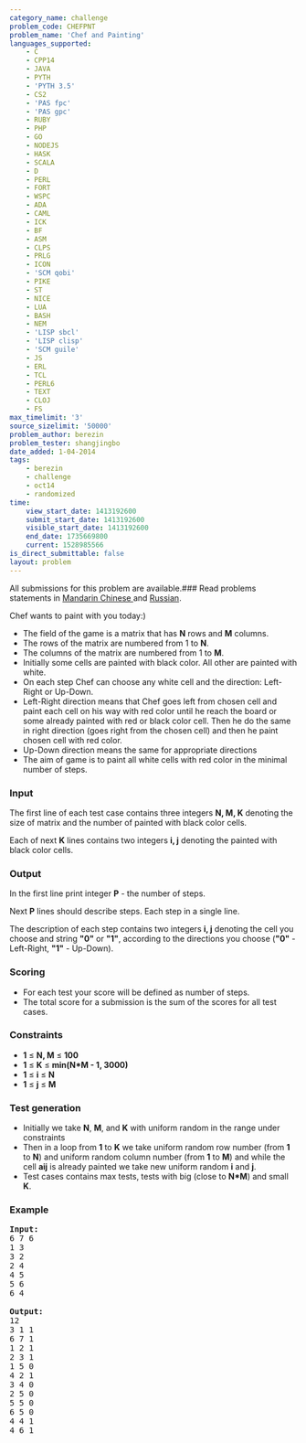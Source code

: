 ```yaml
---
category_name: challenge
problem_code: CHEFPNT
problem_name: 'Chef and Painting'
languages_supported:
    - C
    - CPP14
    - JAVA
    - PYTH
    - 'PYTH 3.5'
    - CS2
    - 'PAS fpc'
    - 'PAS gpc'
    - RUBY
    - PHP
    - GO
    - NODEJS
    - HASK
    - SCALA
    - D
    - PERL
    - FORT
    - WSPC
    - ADA
    - CAML
    - ICK
    - BF
    - ASM
    - CLPS
    - PRLG
    - ICON
    - 'SCM qobi'
    - PIKE
    - ST
    - NICE
    - LUA
    - BASH
    - NEM
    - 'LISP sbcl'
    - 'LISP clisp'
    - 'SCM guile'
    - JS
    - ERL
    - TCL
    - PERL6
    - TEXT
    - CLOJ
    - FS
max_timelimit: '3'
source_sizelimit: '50000'
problem_author: berezin
problem_tester: shangjingbo
date_added: 1-04-2014
tags:
    - berezin
    - challenge
    - oct14
    - randomized
time:
    view_start_date: 1413192600
    submit_start_date: 1413192600
    visible_start_date: 1413192600
    end_date: 1735669800
    current: 1528985566
is_direct_submittable: false
layout: problem
---
```

All submissions for this problem are available.###  Read problems statements in [Mandarin Chinese ](http://www.codechef.com/download/translated/OCT14/mandarin/CHEFPNT.pdf) and [Russian](http://www.codechef.com/download/translated/OCT14/russian/CHEFPNT.pdf).

Chef wants to paint with you today:)

- The field of the game is a matrix that has **N** rows and **M** columns.
- The rows of the matrix are numbered from 1 to **N**.
- The columns of the matrix are numbered from 1 to **M**.
- Initially some cells are painted with black color. All other are painted with white.
- On each step Chef can choose any white cell and the direction: Left-Right or Up-Down.
- Left-Right direction means that Chef goes left from chosen cell and paint each cell on his way with red color until he reach the board or some already painted with red or black color cell. Then he do the same in right direction (goes right from the chosen cell) and then he paint chosen cell with red color.
- Up-Down direction means the same for appropriate directions
- The aim of game is to paint all white cells with red color in the minimal number of steps.

### Input

The first line of each test case contains three integers **N, M, K** denoting the size of matrix and the number of painted with black color cells.

Each of next **K** lines contains two integers **i, j** denoting the painted with black color cells.

### Output

In the first line print integer **P** - the number of steps.

Next **P** lines should describe steps. Each step in a single line.

The description of each step contains two integers **i, j** denoting the cell you choose and string **"0"** or **"1"**, according to the directions you choose
(**"0"** - Left-Right, **"1"** - Up-Down).

### Scoring

- For each test your score will be defined as number of steps.
- The total score for a submission is the sum of the scores for all test cases.

### Constraints

- **1** ≤ **N, M** ≤ **100**
- **1** ≤ **K** ≤ **min(N\*M - 1, 3000)**
- **1** ≤ **i** ≤ **N**
- **1** ≤ **j** ≤ **M**

### Test generation

- Initially we take **N**, **M**, and **K** with uniform random in the range under constraints
- Then in a loop from **1** to **K** we take uniform random row number (from **1** to **N**) and uniform random column number (from **1** to **M**) and while the cell **aij** is already painted we take new uniform random **i** and **j**.
- Test cases contains max tests, tests with big (close to **N\*M**) and small **K**.

### Example

<pre>
<b>Input:</b>
6 7 6
1 3
3 2
2 4
4 5
5 6
6 4

<b>Output:</b>
12
3 1 1
6 7 1
1 2 1
2 3 1
1 5 0
4 2 1
3 4 0
2 5 0
5 5 0  
6 5 0
4 4 1
4 6 1
</pre>